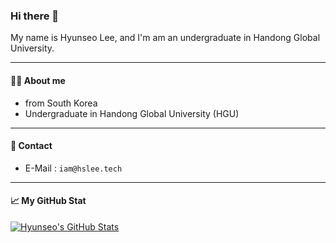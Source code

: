 ### Hi there 👋
My name is Hyunseo Lee, and I'm am an undergraduate in Handong Global University.

---

#### 🙋‍♂️ About me
* from South Korea
* Undergraduate in Handong Global University (HGU)

---

#### 💬 Contact
* E-Mail : ```iam@hslee.tech```

---

#### 📈 My GitHub Stat
[![Hyunseo's GitHub Stats](https://github-readme-stats.vercel.app/api?username=xurhee&count_private=true&show_icons=true)](https://github.com/anuraghazra/github-readme-stats)
